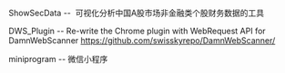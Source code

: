 #

ShowSecData --  可视化分析中国A股市场非金融类个股财务数据的工具

DWS_Plugin  --  Re-write the Chrome plugin with WebRequest API for DamnWebScanner
                https://github.com/swisskyrepo/DamnWebScanner/
       
miniprogram --  微信小程序


